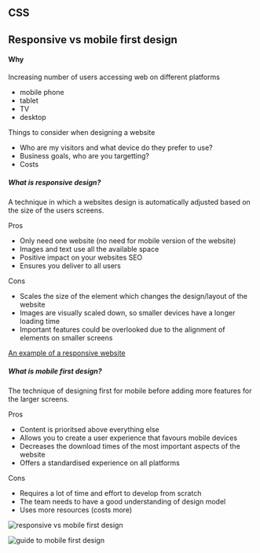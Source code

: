 ## CSS


## Responsive vs mobile first design

#### Why

Increasing number of users accessing web on different platforms
- mobile phone
- tablet
- TV
- desktop

Things to consider when designing a website
- Who are my visitors and what device do they prefer to use?
- Business goals, who are you targetting?
- Costs

##### What is responsive design?
A technique in which a websites design is automatically adjusted based on the size of the users screens.

Pros
- Only need one website (no need for mobile version of the website)
- Images and text use all the available space
- Positive impact on your websites SEO
- Ensures you deliver to all users

Cons
- Scales the size of the element which changes the design/layout of the website
- Images are visually scaled down, so smaller devices have a longer loading time
- Important features could be overlooked due to the alignment of elements on smaller screens

[An example of a responsive website](https://www.airbnb.com/)

##### What is mobile first design?
The technique of designing first for mobile before adding more features for the larger screens.

Pros
- Content is prioritsed above everything else
- Allows you to create a user experience that favours mobile devices
- Decreases the download times of the most important aspects of the website
- Offers a standardised experience on all platforms

Cons
- Requires a lot of time and effort to develop from scratch
- The team needs to have a good understanding of design model
- Uses more resources (costs more)


![responsive vs mobile first design](http://metamonks.com/wp-content/uploads/responsive-vs-mobile-first-webdesign-022-1024x689.png)

![guide to mobile first design](https://www.uxpin.com/studio/blog/a-hands-on-guide-to-mobile-first-design/)

